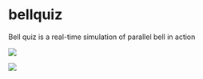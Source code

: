 bellquiz
========

Bell quiz is a real-time simulation of parallel bell in action

![](http://img36.imageshack.us/img36/7157/jzd.png)

![](http://imageshack.us/a/img401/6418/kwk7.png)
